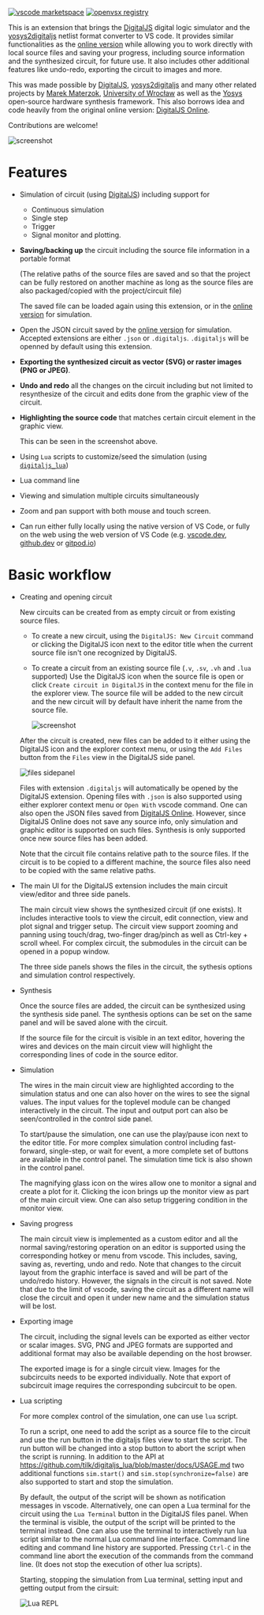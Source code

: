 [![vscode marketspace](https://img.shields.io/badge/VS%20Code-DigitalJS-green)](https://marketplace.visualstudio.com/items?itemName=yuyichao.digitaljs)
[![openvsx registry](https://img.shields.io/badge/Open%20VSX-DigitalJS-green)](https://open-vsx.org/extension/yuyichao/digitaljs)

This is an extension that brings the
[DigitalJS](https://github.com/tilk/digitaljs) digital logic simulator
and the [yosys2digitaljs](https://github.com/tilk/yosys2digitaljs)
netlist format converter to VS code.
It provides similar functionalities as the [online version](https://digitaljs.tilk.eu/)
while allowing you to work directly with local source files and saving your progress,
including source information and the synthesized circuit, for future use.
It also includes other additional features like undo-redo, exporting the circuit to images
and more.

This was made possible by [DigitalJS](https://github.com/tilk/digitaljs),
[yosys2digitaljs](https://github.com/tilk/yosys2digitaljs)
and many other related projects by [Marek Materzok](http://www.tilk.eu/),
[University of Wrocław](http://www.ii.uni.wroc.pl/) as well as
the [Yosys](https://yosyshq.net/yosys/) open-source hardware synthesis framework.
This also borrows idea and code heavily from the original online version:
[DigitalJS Online](https://github.com/tilk/digitaljs_online).

Contributions are welcome!

![screenshot](./imgs/screenshots/code-highlight.png)

# Features

* Simulation of circuit (using [DigitalJS](https://github.com/tilk/digitaljs)) including support for

    * Continuous simulation
    * Single step
    * Trigger
    * Signal monitor and plotting.

* __Saving/backing up__ the circuit including the source file information in a portable format

  (The relative paths of the source files are saved and so that the project can be fully
   restored on another machine as long as the source files are also packaged/copied with
   the project/circuit file)

  The saved file can be loaded again using this extension,
  or in the [online version](https://digitaljs.tilk.eu/) for simulation.

* Open the JSON circuit saved by the [online version](https://digitaljs.tilk.eu/)
  for simulation. Accepted extensions are either `.json` or `.digitaljs`.
  `.digitaljs` will be openned by default using this extension.

* __Exporting the synthesized circuit as vector (SVG) or raster images (PNG or JPEG)__.

* __Undo and redo__ all the changes on the circuit including but not limited to
  resynthesize of the circuit and edits done from the graphic view of the circuit.

* __Highlighting the source code__ that matches certain circuit element in the graphic view.

    This can be seen in the screenshot above.

* Using `Lua` scripts to customize/seed the simulation
  (using [`digitaljs_lua`](https://github.com/tilk/digitaljs_lua))

* Lua command line

* Viewing and simulation multiple circuits simultaneously

* Zoom and pan support with both mouse and touch screen.

* Can run either fully locally using the native version of VS Code,
  or fully on the web using the web version of VS Code
  (e.g. [vscode.dev](https://vscode.dev/), [github.dev](https://github.dev/) or [gitpod.io](https://gitpod.io/))

# Basic workflow

* Creating and opening circuit

    New circuits can be created from as empty circuit or from existing source files.

    * To create a new circuit, using the `DigitalJS: New Circuit` command
      or clicking the DigitalJS icon next to the editor title when the current source file
      isn't one recognized by DigitalJS.
    * To create a circuit from an existing source file (`.v`, `.sv`, `.vh` and `.lua` supported)
      Use the DigitalJS icon when the source file is open or click `Create circuit in DigitalJS`
      in the context menu for the file in the explorer view.
      The source file will be added to the new circuit and the new circuit will by default
      have inherit the name from the source file.

      ![screenshot](./imgs/screenshots/create-circuit-src.png)

    After the circuit is created, new files can be added to it either using the DigitalJS icon
    and the explorer context menu, or using the `Add Files` button from the `Files` view
    in the DigitalJS side panel.

    ![files sidepanel](./imgs/screenshots/digitaljs-files-sidepanel.png)

    Files with extension `.digitaljs` will automatically be opened by the DigitalJS extension.
    Opening files with `.json` is also supported using either explorer context menu
    or `Open With` vscode command. One can also open the JSON files saved from
    [DigitalJS Online](https://digitaljs.tilk.eu/). However, since DigitalJS Online
    does not save any source info, only simulation and graphic editor is supported
    on such files. Synthesis is only supported once new source files has been added.

    Note that the circuit file contains relative path to the source files.
    If the circuit is to be copied to a different machine, the source files
    also need to be copied with the same relative paths.

* The main UI for the DigitalJS extension includes the main circuit view/editor
  and three side panels.

    The main circuit view shows the synthesized circuit (if one exists).
    It includes interactive tools to view the circuit, edit connection,
    view and plot signal and trigger setup.
    The circuit view support zooming and panning using touch/drag, two-finger drag/pinch
    as well as Ctrl-key + scroll wheel.
    For complex circuit, the submodules in the circuit can be opened
    in a popup window.

    The three side panels shows the files in the circuit, the sythesis options
    and simulation control respectively.

* Synthesis

    Once the source files are added, the circuit can be synthesized
    using the synthesis side panel. The synthesis options can be set on the same panel
    and will be saved alone with the circuit.

    If the source file for the circuit is visible in an text editor,
    hovering the wires and devices on the main circuit view will highlight
    the corresponding lines of code in the source editor.

* Simulation

    The wires in the main circuit view are highlighted according to the simulation status
    and one can also hover on the wires to see the signal values.
    The input values for the toplevel module can be changed interactively in the circuit.
    The input and output port can also be seen/controlled in the control side panel.

    To start/pause the simulation, one can use the play/pause icon next to the editor title.
    For more complex simulation control including fast-forward, single-step,
    or wait for event, a more complete set of buttons are available in the control panel.
    The simulation time tick is also shown in the control panel.

    The magnifying glass icon on the wires allow one to monitor a signal
    and create a plot for it. Clicking the icon brings up the monitor view
    as part of the main circuit view. One can also setup triggering condition
    in the monitor view.

* Saving progress

    The main circuit view is implemented as a custom editor and all the normal saving/restoring
    operation on an editor is supported using the corresponding hotkey or menu from vscode.
    This includes, saving, saving as, reverting, undo and redo.
    Note that changes to the circuit layout from the graphic interface is saved
    and will be part of the undo/redo history.
    However, the signals in the circuit is not saved.
    Note that due to the limit of vscode, saving the circuit as a different name
    will close the circuit and open it under new name and the simulation status will be lost.

* Exporting image

    The circuit, including the signal levels can be exported as either vector or scalar images.
    SVG, PNG and JPEG formats are supported and additional format may also be available
    depending on the host browser.

    The exported image is for a single circuit view.
    Images for the subcircuits needs to be exported individually.
    Note that export of subcircuit image requires the corresponding subcircuit to be open.

* Lua scripting

    For more complex control of the simulation, one can use `lua` script.

    To run a script, one need to add the script as a source file to the circuit and use the
    run button in the digitaljs files view to start the script. The run button will be changed
    into a stop button to abort the script when the script is running.
    In addition to the API at https://github.com/tilk/digitaljs_lua/blob/master/docs/USAGE.md
    two additional functions `sim.start()` and `sim.stop(synchronize=false)` are also supported
    to start and stop the simulation.

    By default, the output of the script will be shown as notification messages in vscode.
    Alternatively, one can open a Lua terminal for the circuit using the `Lua Terminal` button
    in the DigitalJS files panel. When the terminal is visible, the output of the script
    will be printed to the terminal instead. One can also use the terminal to interactively
    run lua script similar to the normal Lua command line interface. Command line editing
    and command line history are supported. Pressing `Ctrl-C` in the command line abort
    the execution of the commands from the command line.
    (It does not stop the execution of other lua scripts).

    Starting, stopping the simulation from Lua terminal, setting input and getting output
    from the cirsuit:

    ![Lua REPL](./imgs/screenshots/lua-repl.png)
